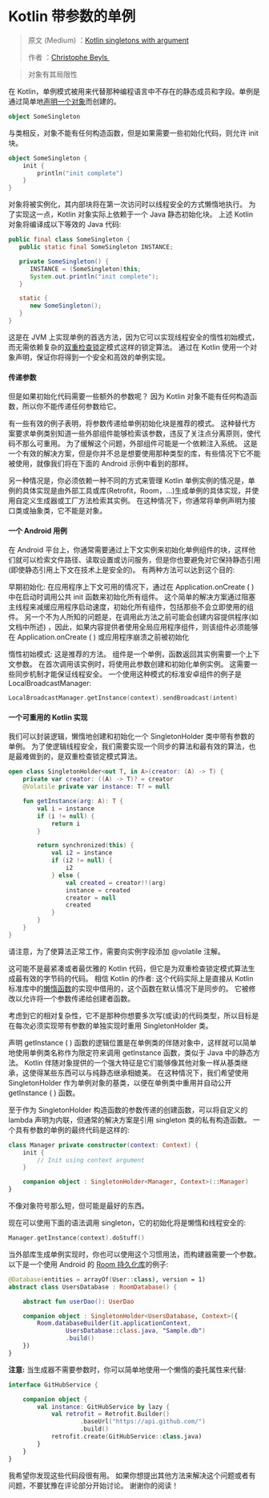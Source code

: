 # Kotlin 带参数的单例

> 原文 (Medium) ：[Kotlin singletons with argument](https://medium.com/@BladeCoder/kotlin-singletons-with-argument-194ef06edd9e)
>
> 作者 ：[Christophe Beyls ](https://medium.com/@BladeCoder?source=post_header_lockup)

> 对象有其局限性

在 Kotlin，单例模式被用来代替那种编程语言中不存在的静态成员和字段。单例是通过简单地[声明一个对象](https://kotlinlang.org/docs/reference/object-declarations.html#object-declarations)而创建的。

```kotlin
object SomeSingleton
```

与类相反，对象不能有任何构造函数，但是如果需要一些初始化代码，则允许 init 块。

```kotlin
object SomeSingleton {
    init {
        println("init complete")
    }
}
```

对象将被实例化，其内部块将在第一次访问时以线程安全的方式懒惰地执行。 为了实现这一点，Kotlin 对象实际上依赖于一个 Java 静态初始化块。 上述 Kotlin 对象将编译成以下等效的 Java 代码:

```Java
public final class SomeSingleton {
   public static final SomeSingleton INSTANCE;

   private SomeSingleton() {
      INSTANCE = (SomeSingleton)this;
      System.out.println("init complete");
   }

   static {
      new SomeSingleton();
   }
}
```

这是在 JVM 上实现单例的首选方法，因为它可以实现线程安全的惰性初始模式，而无需依赖复杂的[双重检查锁定](https://en.wikipedia.org/wiki/Double-checked_locking#Usage_in_Java)模式这样的锁定算法。 通过在 Kotlin 使用一个对象声明，保证你将得到一个安全和高效的单例实现。

#### 传递参数

但是如果初始化代码需要一些额外的参数呢？ 因为 Kotlin 对象不能有任何构造函数，所以你不能传递任何参数给它。

有一些有效的例子表明，将参数传递给单例初始化块是推荐的模式。 这种替代方案要求单例类别知道一些外部组件能够检索该参数，违反了关注点分离原则，使代码不那么可重用。 为了缓解这个问题，外部组件可能是一个依赖注入系统。 这是一个有效的解决方案，但是你并不总是想要使用那种类型的库，有些情况下它不能被使用，就像我们将在下面的 Android 示例中看到的那样。

另一种情况是，你必须依赖一种不同的方式来管理 Kotlin 单例实例的情况是，单例的具体实现是由外部工具或库(Retrofit，Room，...)生成单例的具体实现，并使用自定义生成器或工厂方法检索其实例。 在这种情况下，你通常将单例声明为接口类或抽象类，它不能是对象。

#### 一个 Android 用例

在 Android 平台上，你通常需要通过上下文实例来初始化单例组件的块，这样他们就可以检索文件路径、读取设置或访问服务，但是你也要避免对它保持静态引用(即使静态引用上下文在技术上是安全的)。 有两种方法可以达到这个目的:

早期初始化: 在应用程序上下文可用的情况下，通过在 Application.onCreate ( ) 中在启动时调用公共 init 函数来初始化所有组件。 这个简单的解决方案通过阻塞主线程来减缓应用程序启动速度，初始化所有组件，包括那些不会立即使用的组件。 另一个不为人所知的问题是，在调用此方法之前可能会创建内容提供程序(如文档中所述) ，因此，如果内容提供者使用全局应用程序组件，则该组件必须能够在 Application.onCreate ( ) 或应用程序崩溃之前被初始化

惰性初始模式: 这是推荐的方法。 组件是一个单例，函数返回其实例需要一个上下文参数。 在首次调用该实例时，将使用此参数创建和初始化单例实例。 这需要一些同步机制才能保证线程安全。 一个使用这种模式的标准安卓组件的例子是 LocalBroadcastManager:

```kotlin
LocalBroadcastManager.getInstance(context).sendBroadcast(intent)
```

#### 一个可重用的 Kotlin 实现

我们可以封装逻辑，懒惰地创建和初始化一个 SingletonHolder 类中带有参数的单例。 为了使逻辑线程安全，我们需要实现一个同步的算法和最有效的算法，也是最难做到的，是双重检查锁定模式算法。

```kotlin
open class SingletonHolder<out T, in A>(creator: (A) -> T) {
    private var creator: ((A) -> T)? = creator
    @Volatile private var instance: T? = null

    fun getInstance(arg: A): T {
        val i = instance
        if (i != null) {
            return i
        }

        return synchronized(this) {
            val i2 = instance
            if (i2 != null) {
                i2
            } else {
                val created = creator!!(arg)
                instance = created
                creator = null
                created
            }
        }
    }
}
```

请注意，为了使算法正常工作，需要向实例字段添加 @volatile 注解。

这可能不是最紧凑或者最优雅的 Kotlin 代码，但它是为双重检查锁定模式算法生成最有效的字节码的代码。 相信 Kotlin 的作者: 这个代码实际上是直接从 Kotlin 标准库中的[懒惰函数](https://kotlinlang.org/api/latest/jvm/stdlib/kotlin/lazy.html)的实现中借用的，这个函数在默认情况下是同步的。 它被修改以允许将一个参数传递给创建者函数。

考虑到它的相对复杂性，它不是那种你想要多次写(或读)的代码类型，所以目标是在每次必须实现带有参数的单独实现时重用 SingletonHolder 类。

声明 getInstance ( ) 函数的逻辑位置是在单例类的伴随对象中，这样就可以简单地使用单例类名称作为限定符来调用 getInstance 函数，类似于 Java 中的静态方法。 Kotlin 伴随对象提供的一个强大特征是它们能够像其他对象一样从基类继承，这使得某些东西可以与纯静态继承相媲美。 在这种情况下，我们希望使用 SingletonHolder 作为单例对象的基类，以便在单例类中重用并自动公开 getInstance ( ) 函数。

至于作为 SingletonHolder 构造函数的参数传递的创建函数，可以将自定义的 lambda 声明为内联，但通常的解决方案是引用 singleton 类的私有构造函数。 一个具有参数的单例的最终代码是这样的:

```kotlin
class Manager private constructor(context: Context) {
    init {
        // Init using context argument
    }

    companion object : SingletonHolder<Manager, Context>(::Manager)
}
```

不像对象符号那么短，但可能是最好的东西。

现在可以使用下面的语法调用 singleton，它的初始化将是懒惰和线程安全的:

```kotlin
Manager.getInstance(context).doStuff()
```

当外部库生成单例实现时，你也可以使用这个习惯用法，而构建器需要一个参数。 以下是一个使用 Android 的 [Room 持久化库](https://developer.android.com/topic/libraries/architecture/room.html)的例子:

```kotlin
@Database(entities = arrayOf(User::class), version = 1)
abstract class UsersDatabase : RoomDatabase() {

    abstract fun userDao(): UserDao

    companion object : SingletonHolder<UsersDatabase, Context>({
        Room.databaseBuilder(it.applicationContext,
                UsersDatabase::class.java, "Sample.db")
                .build()
    })
}
```

**注意:** 当生成器不需要参数时，你可以简单地使用一个懒惰的委托属性来代替:

```kotlin
interface GitHubService {

    companion object {
        val instance: GitHubService by lazy {
            val retrofit = Retrofit.Builder()
                    .baseUrl("https://api.github.com/")
                    .build()
            retrofit.create(GitHubService::class.java)
        }
    }
}
```

我希望你发现这些代码段很有用。 如果你想提出其他方法来解决这个问题或者有问题，不要犹豫在评论部分开始讨论。 谢谢你的阅读！





